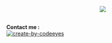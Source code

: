 

<p align="center">                                
<img src="https://readme-typing-svg.herokuapp.com/?font=Roboto&weight=900&size=40=true&vCenter=true&width=500&height=70&duration=4000&color=B3B3B3&lines=Hi+There!;+I'm+Code+Eyes;Welcome+to+my+github">
</p>







<br>
<b> Contact me :</b>
</br>



<a href="https://t.me/Exin_Mood">
<img border="0" alt="create-by-codeeyes" src="https://img.icons8.com/doodle/40/000000/telegram-app.png"/>
</a>
